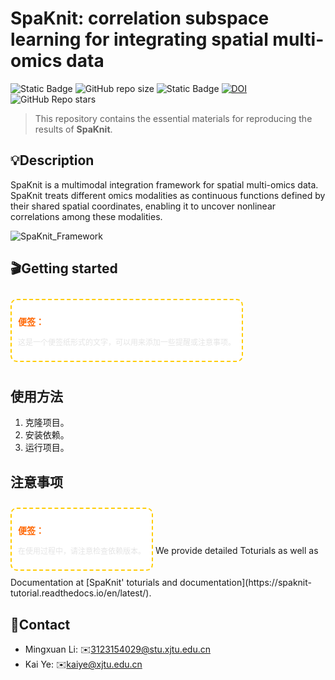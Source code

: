 # SpaKnit: correlation subspace learning for integrating spatial multi-omics data

![Static Badge](https://img.shields.io/badge/Lisence-GPL3.0-blue)
![GitHub repo size](https://img.shields.io/github/repo-size/xjtu-omics/SpaKnit)
![Static Badge](https://img.shields.io/badge/3.11-green?logo=python&label=Python&labelColor=yellow)
[![DOI](https://zenodo.org/badge/DOI/10.5281/zenodo.14854748.svg)](https://doi.org/10.5281/zenodo.14854748)
![GitHub Repo stars](https://img.shields.io/github/stars/xjtu-omics/SpaKnit)

> This repository contains the essential materials for reproducing the results of **SpaKnit**.

## 💡Description

SpaKnit is a multimodal integration framework for spatial multi-omics data. SpaKnit treats different omics modalities as continuous functions defined by their shared spatial coordinates, enabling it to uncover nonlinear correlations among these modalities.

![SpaKnit_Framework](./SpaKnit_Framework.png)

## 🎬Getting started
<div style="background-color: #fff; border: 2px dashed #ffcc00; padding: 10px; border-radius: 10px; width: fit-content; display: inline-block; margin: 10px 0;">
  <p style="color: #ff6600; font-size: 14px; font-weight: bold;">便签：</p>
  <p style="font-size: 12px; color: #3332;">这是一个便签纸形式的文字，可以用来添加一些提醒或注意事项。</p>
</div>

## 使用方法

1. 克隆项目。
2. 安装依赖。
3. 运行项目。

## 注意事项

<div style="background-color: #fff; border: 2px dashed #ffcc00; padding: 10px; border-radius: 10px; width: fit-content; display: inline-block; margin: 10px 0;">
  <p style="color: #ff6600; font-size: 14px; font-weight: bold;">便签：</p>
  <p style="font-size: 12px; color: #3332;">在使用过程中，请注意检查依赖版本。</p>
</div>
We provide detailed Toturials as well as  Documentation at [SpaKnit' toturials and documentation](https://spaknit-tutorial.readthedocs.io/en/latest/).

## 📩Contact

- Mingxuan Li: ✉️3123154029@stu.xjtu.edu.cn
- Kai Ye: ✉️kaiye@xjtu.edu.cn

